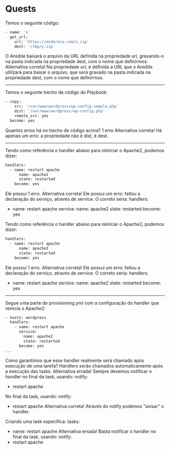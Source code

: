 # Quests

Temos o seguinte código:

```bash
- name: 'x'
  get_url: 
    url: 'https://endereco.com/x.zip'
    dest: '/tmp/y.zip'
```

O Ansible baixará o arquivo da URL definida na propriedade url, gravando-o na pasta indicada na propriedade dest, com o nome que definirmos. Alternativa correta! Na propriedade url, é definida a URL que o Ansible utilizará para baixar o arquivo, que será gravado na pasta indicada na propriedade dest, com o nome que definirmos.

***

Temos o seguinte trecho de código do Playbook:

```bash
- copy:
    src: '/var/www/wordpress/wp-config-sample.php'
    dist: '/var/www/wordpress/wp-config.php'
    remote_src: yes
  become: yes
```

Quantos erros há no trecho de código acima? 1 erro Alternativa correta! Há apenas um erro: a propriedade não é dist, é dest.

***

Tendo como referência o handler abaixo para reiniciar o Apache2, podemos dizer:

```bash
handlers:
  - name: restart apache
      name: apache2
      state: restarted
    become: yes
```

Ele possui 1 erro. Alternativa correta! Ele possui um erro: faltou a declaração do serviço, através de service. O correto seria: handlers:

* name: restart apache service: name: apache2 state: restarted become: yes

Tendo como referência o handler abaixo para reiniciar o Apache2, podemos dizer:

```bash
handlers:
  - name: restart apache
      name: apache2
      state: restarted
    become: yes
```

Ele possui 1 erro. Alternativa correta! Ele possui um erro: faltou a declaração do serviço, através de service. O correto seria: handlers:

* name: restart apache service: name: apache2 state: restarted become: yes

***

Segue uma parte do provisioning.yml com a configuração do handler que reinicia o Apache2:

```bash
- hosts: wordpress
  handlers:
    - name: restart apache
      service:
        name: apache2
        state: restarted
      become: yes
...
```

Como garantimos que esse handler realmente será chamado após execução de uma tarefa? Handlers serão chamados automaticamente após a execução das tasks. Alternativa errada! Sempre devemos notificar o handler no final da task, usando: notify:

* restart apache

No final da task, usando: notify:

* restart apache Alternativa correta! Através do notify podemos "avisar" o handler.

Criando uma task específica: tasks:

* name: restart apache Alternativa errada! Basta notificar o handler no final da task, usando: notify:
* restart apache
